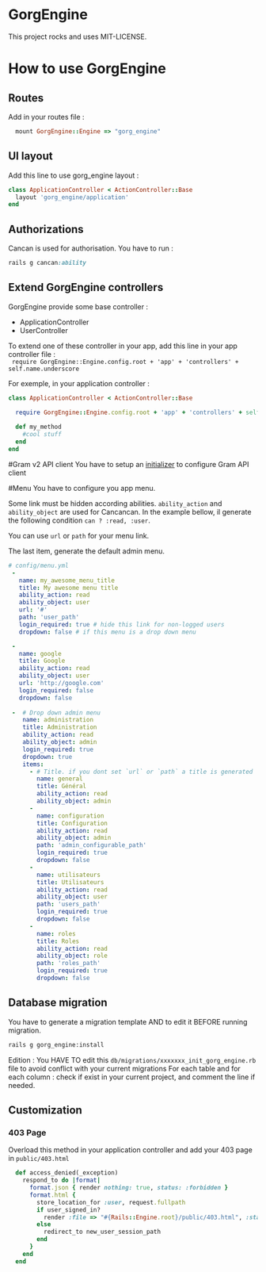 # GorgEngine

This project rocks and uses MIT-LICENSE.


# How to use GorgEngine
## Routes
Add in your routes file :
```ruby
  mount GorgEngine::Engine => "gorg_engine"
```
## UI layout
Add this line to use gorg_engine layout :
```ruby
class ApplicationController < ActionController::Base
  layout 'gorg_engine/application'
end
```

## Authorizations
Cancan is used for authorisation.
You have to run :
```ruby
rails g cancan:ability
```

## Extend GorgEngine controllers
GorgEngine provide some base controller :
* ApplicationController
* UserController

To extend one of these controller in your app, add this line in your app controller file :  
`  require GorgEngine::Engine.config.root + 'app' + 'controllers' + self.name.underscore
`

For exemple, in your application controller :
```ruby
class ApplicationController < ActionController::Base

  require GorgEngine::Engine.config.root + 'app' + 'controllers' + self.name.underscore
  
  def my_method
    #cool stuff
  end
end
```

#Gram v2 API client
You have to setup an [initializer](https://github.com/gadzorg/gram2_api_client_ruby#setup) to configure Gram API client

#Menu
You have to configure you app menu.

Some link must be hidden according abilities. `ability_action` and `ability_object` are used for Cancancan. In the example bellow, il generate the following condition `can ? :read, :user`. 

You can use `url` or `path` for your menu link.

The last item, generate the default admin menu.
```yaml
# config/menu.yml
 -
   name: my_awesome_menu_title
   title: My awesome menu title
   ability_action: read
   ability_object: user
   url: '#'
   path: 'user_path'
   login_required: true # hide this link for non-logged users
   dropdown: false # if this menu is a drop down menu

 -
   name: google
   title: Google
   ability_action: read
   ability_object: user
   url: 'http://google.com'
   login_required: false
   dropdown: false
   
 -  # Drop down admin menu
    name: administration
    title: Administration
    ability_action: read
    ability_object: admin
    login_required: true
    dropdown: true
    items:
      - # Title. if you dont set `url` or `path` a title is generated 
        name: general
        title: Général
        ability_action: read
        ability_object: admin
      -
        name: configuration
        title: Configuration
        ability_action: read
        ability_object: admin
        path: 'admin_configurable_path'
        login_required: true
        dropdown: false
      -
        name: utilisateurs
        title: Utilisateurs
        ability_action: read
        ability_object: user
        path: 'users_path'
        login_required: true
        dropdown: false
      -
        name: roles
        title: Roles
        ability_action: read
        ability_object: role
        path: 'roles_path'
        login_required: true
        dropdown: false
```

## Database migration
You have to generate a migration template AND to edit it BEFORE running migration. 
```bash
rails g gorg_engine:install
```

Edition : 
You HAVE TO edit this `db/migrations/xxxxxxx_init_gorg_engine.rb` file to avoid conflict with your current migrations
For each table and for each column : check if exist in your current project, and comment the line if needed.


## Customization
### 403 Page
Overload this method in your application controller and add your 403 page in `public/403.html`
```ruby
  def access_denied(_exception)
    respond_to do |format|
      format.json { render nothing: true, status: :forbidden }
      format.html {
        store_location_for :user, request.fullpath
        if user_signed_in?
          render :file => "#{Rails::Engine.root}/public/403.html", :status => 403
        else
          redirect_to new_user_session_path
        end
      }
    end
  end
```